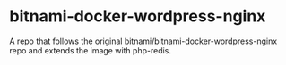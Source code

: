 # bitnami-docker-wordpress-nginx
A repo that follows the original bitnami/bitnami-docker-wordpress-nginx repo and extends the image with php-redis.
